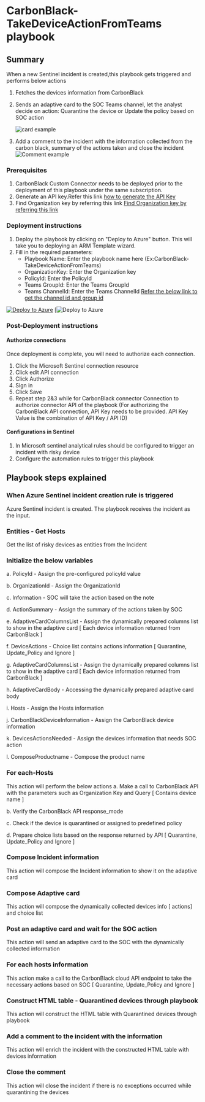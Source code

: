 # CarbonBlack-TakeDeviceActionFromTeams playbook
 ## Summary
 When a new Sentinel incident is created,this playbook gets triggered and performs below actions
 1. Fetches the devices information from CarbonBlack
 2. Sends an adaptive card to the SOC Teams channel, let the analyst decide on action:
    Quarantine the device or Update the policy based on SOC action

    ![card example](https://raw.githubusercontent.com/Azure/Azure-Sentinel/master/Solutions/VMware%20Carbon%20Black%20Cloud/Playbooks/CarbonBlack-TakeDeviceActionFromTeams/images/adaptiveCard.png)

 3. Add a comment to the incident with the information collected from the carbon black, summary of the actions taken and close the incident
     ![Comment example](https://raw.githubusercontent.com/Azure/Azure-Sentinel/master/Solutions/VMware%20Carbon%20Black%20Cloud/Playbooks/CarbonBlack-TakeDeviceActionFromTeams/images/Incident_Comment.png)

### Prerequisites 
1. CarbonBlack Custom Connector needs to be deployed prior to the deployment of this playbook under the same subscription.
2. Generate an API key.Refer this link [ how to generate the API Key](https://developer.carbonblack.com/reference/carbon-black-cloud/authentication/#creating-an-api-key)
3. Find Organization key by referring this link [ Find Organization key by referring this link ](https://developer.carbonblack.com/reference/carbon-black-cloud/authentication/#creating-an-api-key)
### Deployment instructions 
1. Deploy the playbook by clicking on "Deploy to Azure" button. This will take you to deploying an ARM Template wizard.
2. Fill in the required parameters:
    * Playbook Name: Enter the playbook name here (Ex:CarbonBlack-TakeDeviceActionFromTeams)
    * OrganizationKey: Enter the Organization key
    * PolicyId: Enter the PolicyId
    * Teams GroupId: Enter the Teams GroupId
    * Teams ChannelId: Enter the Teams ChannelId
      [Refer the below link to get the channel id and group id](https://docs.microsoft.com/powershell/module/teams/get-teamchannel?view=teams-ps)
  
[![Deploy to Azure](https://aka.ms/deploytoazurebutton)](https://portal.azure.com/#create/Microsoft.Template/uri/https%3A%2F%2Fraw.githubusercontent.com%2FAzure%2FAzure-Sentinel%2Fmaster%2FSolutions%2FVMware%2520Carbon%2520Black%2520Cloud%2FPlaybooks%2FCarbonBlack-TakeDeviceActionFromTeams%2Fazuredeploy.json) [![Deploy to Azure](https://portal.azure.us/#create/Microsoft.Template/uri/https%3A%2F%2Fraw.githubusercontent.com%2FAzure%2FAzure-Sentinel%2Fmaster%2FSolutions%2FVMware%2520Carbon%2520Black%2520Cloud%2FPlaybooks%2FCarbonBlack-TakeDeviceActionFromTeams%2Fazuredeploy.json)


### Post-Deployment instructions 
#### Authorize connections
Once deployment is complete, you will need to authorize each connection.
1.	Click the Microsoft Sentinel connection resource
2.	Click edit API connection
3.	Click Authorize
4.	Sign in
5.	Click Save
6.	Repeat step 2&3 while for CarbonBlack connector Connection to authorize connector API of the playbook (For authorizing the CarbonBlack API connection, API Key needs to be provided. API Key Value is the combination of API Key / API ID)
#### Configurations in Sentinel
1. In Microsoft sentinel analytical rules should be configured to trigger an incident with risky device 
2. Configure the automation rules to trigger this playbook



## Playbook steps explained

### When Azure Sentinel incident creation rule is triggered
Azure Sentinel incident is created. The playbook receives the incident as the input.

### Entities - Get Hosts
Get the list of risky devices as entities from the Incident

### Initialize the below variables
  a. PolicyId - Assign the pre-configured policyId value

  b. OrganizationId - Assign the OrganizationId

  c. Information - SOC will take the action based on the note

  d. ActionSummary - Assign the summary of the actions taken by SOC

  e. AdaptiveCardColumnsList - Assign the dynamically prepared columns list to show in the adaptive card [ Each device information returned from CarbonBlack ]

  f. DeviceActions - Choice list contains actions information [ Quarantine, Update_Policy and Ignore ]

  g. AdaptiveCardColumnsList - Assign the dynamically prepared columns list to show in the adaptive card [ Each device information returned from CarbonBlack ]

  h. AdaptiveCardBody - Accessing the dynamically prepared adaptive card body

  i. Hosts - Assign the Hosts information 

  j. CarbonBlackDeviceInformation - Assign the CarbonBlack device information

  k. DevicesActionsNeeded - Assign the devices information that needs SOC action

  l. ComposeProductname - Compose the product name

### For each-Hosts
This action will perform the below actions
 a. Make a call to CarbonBlack API with the parameters such as Organization Key and Query [ Contains device name ]

 b. Verify the CarbonBlack API response_mode

 c. Check if the device is quarantined or assigned to predefined policy

 d. Prepare choice lists based on the response returned by API [ Quarantine, Update_Policy and Ignore ]

### Compose Incident information
This action will compose the Incident information to show it on the adaptive card

### Compose Adaptive card
This action will compose the dynamically collected devices info [ actions] and choice list

### Post an adaptive card and wait for the SOC action
This action will send an adaptive card to the SOC with the dynamically collected information

### For each hosts information
This action make a call to the CarbonBlack cloud API endpoint to take the necessary actions based on SOC [ Quarantine, Update_Policy and Ignore ]

### Construct HTML table - Quarantined devices through playbook
This action will construct the HTML table with Quarantined devices through playbook

### Add a comment to the incident with the information
This action will enrich the incident with the constructed HTML table with devices information

### Close the comment
This action will close the incident if there is no exceptions occurred while quarantining the devices
